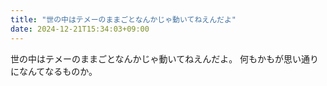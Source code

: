 ```yaml
---
title: "世の中はテメーのままごとなんかじゃ動いてねえんだよ"
date: 2024-12-21T15:34:03+09:00
---
```

世の中はテメーのままごとなんかじゃ動いてねえんだよ。
何もかもが思い通りになんてなるものか。
